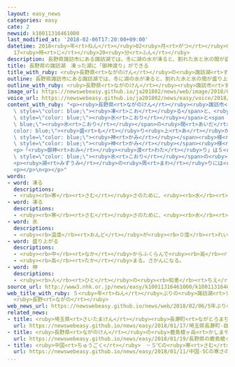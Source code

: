 ```yaml
---
layout: easy_news
categories: easy
cate: 2
newsid: k10011316461000
last_modified_at: '2018-02-06T17:20:00+09:00'
datetime: 2018<ruby>年<rt>ねん</rt></ruby>02<ruby>月<rt>がつ</rt></ruby>06<ruby>日<rt>にち</rt></ruby>
  17<ruby>時<rt>じ</rt></ruby>20<ruby>分<rt>ふん</rt></ruby>
description: 長野県諏訪市にある諏訪湖では、冬に湖の水が凍ると、割れた氷と氷の間が盛り上がって長い線のようになることがあります。
title: 長野県の諏訪湖　凍った湖に「御神渡り」ができる
title_with_ruby: <ruby>長野県<rt>ながのけん</rt></ruby>の<ruby>諏訪湖<rt>すわこ</rt></ruby>　<ruby>凍<rt>こお</rt></ruby>った<ruby>湖<rt>みずうみ</rt></ruby>に「<ruby>御神<rt>おみ</rt></ruby><ruby>渡<rt>わた</rt></ruby>り」ができる
outline: 長野県諏訪市にある諏訪湖では、冬に湖の水が凍ると、割れた氷と氷の間が盛り上がって長い線のようになることがあります。
outline_with_ruby: <ruby>長野県<rt>ながのけん</rt></ruby><ruby>諏訪市<rt>すわし</rt></ruby>にある<ruby>諏訪湖<rt>すわこ</rt></ruby>では、<ruby>冬<rt>ふゆ</rt></ruby>に<ruby>湖<rt>みずうみ</rt></ruby>の<ruby>水<rt>みず</rt></ruby>が<ruby>凍<rt>こお</rt></ruby>ると、<ruby>割<rt>わ</rt></ruby>れた<ruby>氷<rt>こおり</rt></ruby>と<ruby>氷<rt>こおり</rt></ruby>の<ruby>間<rt>あいだ</rt></ruby>が<ruby>盛<rt>も</rt></ruby>り<ruby>上<rt>あ</rt></ruby>がって<ruby>長<rt>なが</rt></ruby>い<ruby>線<rt>せん</rt></ruby>のようになることがあります。
image_url: https://newswebeasy.github.io/ja201802/news/web/image/2018/02/06/K10011316461_1802060754_1802060756_01_03.jpg
voice_url: https://newswebeasy.github.io/ja201802/news/easy/voice/2018/02/06/k10011316461000.mp3
content_with_ruby: "<p><ruby>長野県<rt>ながのけん</rt></ruby><ruby>諏訪市<rt>すわし</rt></ruby>にある<ruby>諏訪湖<rt>すわこ</rt></ruby>では、<ruby>冬<rt>ふゆ</rt></ruby>に<ruby>湖<rt>みずうみ</rt></ruby>の<ruby>水<rt>みず</rt></ruby>が<span\
  \ style=\"color: blue;\"><ruby>凍<rt>こお</rt></ruby>る</span>と、<ruby>割<rt>わ</rt></ruby>れた<span\
  \ style=\"color: blue;\"><ruby>氷<rt>こおり</rt></ruby></span>と<span style=\"color:\
  \ blue;\"><ruby>氷<rt>こおり</rt></ruby></span>の<ruby>間<rt>あいだ</rt></ruby>が<span style=\"\
  color: blue;\"><ruby>盛<rt>も</rt></ruby>り<ruby>上<rt>あ</rt></ruby>がっ</span>て<ruby>長<rt>なが</rt></ruby>い<ruby>線<rt>せん</rt></ruby>のようになることがあります。これを「<ruby>御神<rt>おみ</rt></ruby><ruby>渡<rt>わた</rt></ruby>り」と<ruby>呼<rt>よ</rt></ruby>んでいます。<ruby>諏訪大社<rt>すわたいしゃ</rt></ruby>という<ruby>神社<rt>じんじゃ</rt></ruby>の<ruby>男<rt>おとこ</rt></ruby>の<span\
  \ style=\"color: blue;\"><ruby>神<rt>かみ</rt></ruby></span><ruby>様<rt>さま</rt></ruby>が、<ruby>湖<rt>みずうみ</rt></ruby>を<ruby>渡<rt>わた</rt></ruby>って<ruby>女<rt>おんな</rt></ruby>の<span\
  \ style=\"color: blue;\"><ruby>神<rt>かみ</rt></ruby></span><ruby>様<rt>さま</rt></ruby>に<ruby>会<rt>あ</rt></ruby>いに<ruby>行<rt>い</rt></ruby>ったためできると<ruby>言<rt>い</rt></ruby>われています。</p>\n\
  <p>「<ruby>御神<rt>おみ</rt></ruby><ruby>渡<rt>わた</rt></ruby>り」は５<ruby>年<rt>ねん</rt></ruby><ruby>前<rt>まえ</rt></ruby>からできていませんでしたが、<ruby>今年<rt>ことし</rt></ruby>、<ruby>久<rt>ひさ</rt></ruby>しぶりにできました。<ruby>５日<rt>いつか</rt></ruby>、<ruby>湖<rt>みずうみ</rt></ruby>の<span\
  \ style=\"color: blue;\"><ruby>氷<rt>こおり</rt></ruby></span>の<ruby>上<rt>うえ</rt></ruby>で「<ruby>御神<rt>おみ</rt></ruby><ruby>渡<rt>わた</rt></ruby>り」ができた<ruby>式<rt>しき</rt></ruby>がありました。</p>\n\
  <p><ruby>湖<rt>みずうみ</rt></ruby>の<ruby>周<rt>まわ</rt></ruby>りには<ruby>大勢<rt>おおぜい</rt></ruby>の<ruby>人<rt>ひと</rt></ruby>が<ruby>来<rt>き</rt></ruby>て、<ruby>写真<rt>しゃしん</rt></ruby>を<ruby>撮<rt>と</rt></ruby>っていました。「<ruby>御神<rt>おみ</rt></ruby><ruby>渡<rt>わた</rt></ruby>りができるのをずっと<ruby>待<rt>ま</rt></ruby>っていました」と<ruby>話<rt>はな</rt></ruby>す<ruby>人<rt>ひと</rt></ruby>もいました。</p>\n\
  <p></p>\n<p></p>"
words:
- word: 凍る
  descriptions:
  - <ruby><rb>寒</rb><rt>さむ</rt></ruby>さのために、<ruby><rb>水</rb><rt>みず</rt></ruby>などの<ruby><rb>液体</rb><rt>えきたい</rt></ruby>が<ruby><rb>固</rb><rt>かた</rt></ruby>まる。<ruby><rb>氷</rb><rt>こおり</rt></ruby>になる。
- word: 凍る
  descriptions:
  - <ruby><rb>寒</rb><rt>さむ</rt></ruby>さのために、<ruby><rb>水</rb><rt>みず</rt></ruby>などの<ruby><rb>液体</rb><rt>えきたい</rt></ruby>が<ruby><rb>固</rb><rt>かた</rt></ruby>まる。<ruby><rb>氷</rb><rt>こおり</rt></ruby>になる。
- word: 氷
  descriptions:
  - <ruby><rb>温度</rb><rt>おんど</rt></ruby>が<ruby><rb>０度</rb><rt>れいど</rt></ruby>より<ruby><rb>低</rb><rt>ひく</rt></ruby>くなって、<ruby><rb>水</rb><rt>みず</rt></ruby>が<ruby><rb>固</rb><rt>かた</rt></ruby>まったもの。
- word: 盛り上がる
  descriptions:
  - <ruby><rb>中</rb><rt>なか</rt></ruby>からふくらんで<ruby><rb>高</rb><rt>たか</rt></ruby>くなる。
  - <ruby><rb>高</rb><rt>たか</rt></ruby>まる。さかんになる。
- word: 神
  descriptions:
  - <ruby><rb>人</rb><rt>ひと</rt></ruby>の<ruby><rb>知恵</rb><rt>ちえ</rt></ruby>では<ruby><rb>考</rb><rt>かんが</rt></ruby>えられない、ふしぎな<ruby><rb>力</rb><rt>ちから</rt></ruby>を<ruby><rb>持</rb><rt>も</rt></ruby>つと<ruby><rb>信</rb><rt>しん</rt></ruby>じられているもの。
source_url: http://www3.nhk.or.jp/news/easy/k10011316461000/k10011316461000.html
web_title_with_ruby: ５<ruby>年<rt>ねん</rt></ruby>ぶりの<ruby>諏訪湖<rt>すわこ</rt></ruby>の<ruby>御神渡<rt>おみわた</rt></ruby>りで<ruby>神事<rt>しんじ</rt></ruby>「<ruby>拝観<rt>はいかん</rt></ruby><ruby>式<rt>しき</rt></ruby>」
  <ruby>長野<rt>ながの</rt></ruby>
web_news_url: https://newswebeasy.github.io/news/web/2018/02/06/5年ぶりの諏訪湖の御神渡りで神事拝観式-長野
related_news:
- title: <ruby>埼玉県<rt>さいたまけん</rt></ruby><ruby>長瀞町<rt>ながとろまち</rt></ruby>　<ruby>自然<rt>しぜん</rt></ruby>の<ruby>寒<rt>さむ</rt></ruby>さで<ruby>凍<rt>こお</rt></ruby>った<ruby>氷<rt>こおり</rt></ruby>ができる
  url: https://newswebeasy.github.io/news/easy/2018/01/17/埼玉県長瀞町-自然の寒さで凍った氷ができる
- title: <ruby>長野県<rt>ながのけん</rt></ruby>の<ruby>鹿島槍ヶ岳<rt>かしまやりがたけ</rt></ruby>で「<ruby>氷河<rt>ひょうが</rt></ruby>」が<ruby>見<rt>み</rt></ruby>つかる
  url: https://newswebeasy.github.io/news/easy/2018/01/19/長野県の鹿島槍ヶ岳で氷河が見つかる
- title: <ruby>中国<rt>ちゅうごく</rt></ruby>　－５℃の<ruby>寒<rt>さむ</rt></ruby>さの<ruby>中<rt>なか</rt></ruby>で３４のカップルが<ruby>結婚<rt>けっこん</rt></ruby><ruby>式<rt>しき</rt></ruby>を<ruby>行<rt>おこな</rt></ruby>う
  url: https://newswebeasy.github.io/news/easy/2018/01/11/中国-5Cの寒さの中で34のカップルが結婚式を行う
...
```

